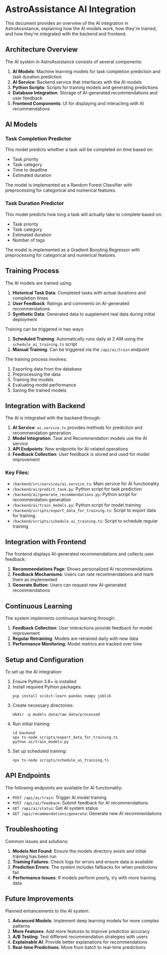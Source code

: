 # AstroAssistance AI Integration

This document provides an overview of the AI integration in AstroAssistance, explaining how the AI models work, how they're trained, and how they're integrated with the backend and frontend.

## Architecture Overview

The AI system in AstroAssistance consists of several components:

1. **AI Models**: Machine learning models for task completion prediction and task duration prediction
2. **AI Service**: Backend service that interfaces with the AI models
3. **Python Scripts**: Scripts for training models and generating predictions
4. **Database Integration**: Storage of AI-generated recommendations and user feedback
5. **Frontend Components**: UI for displaying and interacting with AI recommendations

## AI Models

### Task Completion Predictor

This model predicts whether a task will be completed on time based on:
- Task priority
- Task category
- Time to deadline
- Estimated duration

The model is implemented as a Random Forest Classifier with preprocessing for categorical and numerical features.

### Task Duration Predictor

This model predicts how long a task will actually take to complete based on:
- Task priority
- Task category
- Estimated duration
- Number of tags

The model is implemented as a Gradient Boosting Regressor with preprocessing for categorical and numerical features.

## Training Process

The AI models are trained using:

1. **Historical Task Data**: Completed tasks with actual durations and completion times
2. **User Feedback**: Ratings and comments on AI-generated recommendations
3. **Synthetic Data**: Generated data to supplement real data during initial deployment

Training can be triggered in two ways:

1. **Scheduled Training**: Automatically runs daily at 2 AM using the `schedule_ai_training.ts` script
2. **Manual Training**: Can be triggered via the `/api/ai/train` endpoint

The training process involves:
1. Exporting data from the database
2. Preprocessing the data
3. Training the models
4. Evaluating model performance
5. Saving the trained models

## Integration with Backend

The AI is integrated with the backend through:

1. **AI Service**: `ai.service.ts` provides methods for prediction and recommendation generation
2. **Model Integration**: Task and Recommendation models use the AI service
3. **API Endpoints**: New endpoints for AI-related operations
4. **Feedback Collection**: User feedback is stored and used for model improvement

### Key Files:

- `/backend/src/services/ai.service.ts`: Main service for AI functionality
- `/backend/ai/predict_task.py`: Python script for task prediction
- `/backend/ai/generate_recommendations.py`: Python script for recommendation generation
- `/backend/ai/train_models.py`: Python script for model training
- `/backend/scripts/export_data_for_training.ts`: Script to export data for training
- `/backend/scripts/schedule_ai_training.ts`: Script to schedule regular training

## Integration with Frontend

The frontend displays AI-generated recommendations and collects user feedback:

1. **Recommendations Page**: Shows personalized AI recommendations
2. **Feedback Mechanisms**: Users can rate recommendations and mark them as implemented
3. **Generate Button**: Users can request new AI-generated recommendations

## Continuous Learning

The system implements continuous learning through:

1. **Feedback Collection**: User interactions provide feedback for model improvement
2. **Regular Retraining**: Models are retrained daily with new data
3. **Performance Monitoring**: Model metrics are tracked over time

## Setup and Configuration

To set up the AI integration:

1. Ensure Python 3.8+ is installed
2. Install required Python packages:
   ```
   pip install scikit-learn pandas numpy joblib
   ```
3. Create necessary directories:
   ```
   mkdir -p models data/raw data/processed
   ```
4. Run initial training:
   ```
   cd backend
   npx ts-node scripts/export_data_for_training.ts
   python ai/train_models.py
   ```
5. Set up scheduled training:
   ```
   npx ts-node scripts/schedule_ai_training.ts
   ```

## API Endpoints

The following endpoints are available for AI functionality:

- `POST /api/ai/train`: Trigger AI model training
- `POST /api/ai/feedback`: Submit feedback for AI recommendations
- `GET /api/ai/status`: Get AI system status
- `GET /api/recommendations/generate`: Generate new AI recommendations

## Troubleshooting

Common issues and solutions:

1. **Models Not Found**: Ensure the models directory exists and initial training has been run
2. **Training Failures**: Check logs for errors and ensure data is available
3. **Prediction Errors**: The system includes fallbacks for when predictions fail
4. **Performance Issues**: If models perform poorly, try with more training data

## Future Improvements

Planned enhancements to the AI system:

1. **Advanced Models**: Implement deep learning models for more complex patterns
2. **More Features**: Add more features to improve prediction accuracy
3. **A/B Testing**: Test different recommendation strategies with users
4. **Explainable AI**: Provide better explanations for recommendations
5. **Real-time Predictions**: Move from batch to real-time predictions